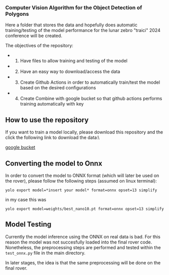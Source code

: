 ### Computer Vision Algorithm for the Object Detection of Polygons


Here a folder that stores the data and hopefully does automatic training/testing of the model performance for the lunar zebro "traici" 2024 conference will be created.

The objectives of the repository: 

- 1. Have files to allow training and testing of the model
- 2. Have an easy way to download/access the data
- 3. Create Github Actions in order to automatically train/test the model based on the desired configurations
- 4. Create Combine with google bucket so that github actions performs training automatically with key



## How to use the repository 

If you want to train a model locally, please download this repository and the click the following link to download the data:\

[google bucket](https://storage.googleapis.com/polygon_bucket/data.zip)



## Converting the model to Onnx


In order to convert the model to ONNX format (which will later be used on the rover), please follow the following steps (assumed on linux terminal):

```
yolo export model=*insert your model* format=onnx opset=13 simplify
```

in my case this was
```
yolo export model=weights/best_nano10.pt format=onnx opset=13 simplify
```


## Model Testing

Currently the model inference using the ONNX on real data is bad. For this reason the model was not succesfully loaded into the final rover code. Nonetheless, the preprocessing steps are performed and tested within the ```test_onnx.py``` file in the main directory. 

In later stages, the idea is that the same preprocessing will be done on the final rover.
